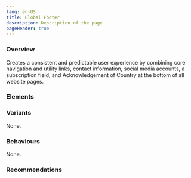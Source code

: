 ```yaml
---
lang: en-US
title: Global Footer
description: Description of the page
pageHeader: true
---
```


### Overview

Creates a consistent and predictable user experience by combining core navigation and utility links, contact information, social media accounts, a subscription field, and Acknowledgement of Country at the bottom of all website pages.

### Elements

<PreviewImage :image="$withBase('/images/map-sample.png')" :contents="[{ x: 2, y: 2.5, title: 'Title', text: 'Footer title' }, { x: 2, y: 11, title: 'Label', text: 'Footer label' }, { x: 2, y: 20, title: 'External link', text: 'Footer external link' }, { x: 65, y: 12, title: 'Body Copy', text: 'Footer body copy' }, { x: 40, y: 24, title: 'Icon', text: 'Footer Icon' }, { x: 65, y: 28, title: 'Primary Button', text: 'Footer primary button' }, { x: 20, y: 80, title: 'Acknowledgment of Country', text: 'Footer Acknowledgment of Country' },]">
<template #code>
<CodeGroup>
  <CodeGroupItem title="HTML">

```html
  <footer class="footer">
    <div class="top-footer bg-gray-800">
        <div class="container">
            <div class="row g-lg-5 main-row">
                <div class="col-md-6">
                    <div class="footer-menu">
                        <div class="row">
                            <div class="heading-extra-small-caps mb-3">Section Title</div>
                            <div class="col-lg-6">
                                <ul>
                                    <li><a href="#" class="link-icon link-secondary">People<span v-html="linkArrowRight"></span></a>
                                    </li>
                                    <li>
                                        <a href="#" class="link-icon link-secondary">Corporate governance<span v-html="linkArrowRight"></span></a>
                                    </li>
                                    <li>
                                        <a href="#" class="link-icon link-secondary">Access to information<span v-html="linkArrowRight"></span></a>
                                    </li>
                                    <li><a href="#" class="link-icon link-secondary">Work with us<span v-html="linkArrowRight"></span></a>
                                    </li>
                                    <li>
                                        <a href="#" class="d-flex align-items-center">Ministers<span class="ms-1" v-html="externalLink"></span></a>
                                    </li>
                                    <li>
                                        <a href="#" class="d-flex align-items-center">Public consultations<span class="ms-1" v-html="externalLink"></span></a>
                                    </li>
                                    <li>
                                        <a href="#" class="d-flex align-items-center">Portfolio agencies and boards<span class="ms-1" v-html="externalLink"></span></a>
                                    </li>
                                </ul>
                            </div>
                            <div class="d-none d-lg-block col-lg-6">
                                Test
                            </div>
                        </div>
                    </div>
                </div>
                <div class="col-md-6 col-lg-3">
                    <div class="heading-extra-small-caps mb-3">Contact Us</div>
                    <p>Department of Industry, Science, Energy & Resources</p>
                    <ul class="contact-us">
                        <li class="mb-3"><a href="#"><span class="icon" v-html="email"></span><span>General Enquiries</span></a>
                        </li>
                        <li class="mb-3">
                            <a href="tel:#"><span class="icon" v-html="phone"></span><span>+61 2 6213 6000</span></a></li>
                        <li class="mb-3">
                            <a href="#" class="d-flex">
                                <span class="icon" v-html="location"></span>
                                <div class="d-flex flex-column">
                                    <span>Industry House,</span>
                                    <span>10 Binara Street</span>
                                    <span>Canberra (in the CBD)</span>
                                </div>
                            </a>
                        </li>
                    </ul>
                    <span>Department of Industry</span>
                    <div>ABN: 74 599 609 295</div>
                </div>
                <div class="col-md-12 col-lg-3">
                    <div class="subscribe">
                        <div class="heading-extra-small-caps mb-3">Subscribe For Updates</div>
                        <p>Lorem ipsum dolor sit amet, consectetur adipiscing elit, sed do eiusmod tempor incididunt ut labore et dolore magna aliqua. Ut enim ad minim veniam, quis nostrud.</p>
                        <button class="btn btn-primary">Subscribe</button>
                    </div>
                    <div>
                        <div class="heading-extra-small-caps mb-3">Connect with us:</div>
                        <ul class="social-icons">
                            <li><a href="#"><span class="icon" v-html="twitter"></span></a></li>
                            <li><a href="#"><span class="icon" v-html="facebook"></span></a></li>
                            <li><a href="#"><span class="icon" v-html="instagram"></span></a></li>
                            <li><a href="#"><span class="icon" v-html="youtube"></span></a></li>
                        </ul>
                    </div>
                </div>
            </div>
        </div>
    </div>
    <div class="bottom-footer bg-gray-700">
        <div class="container">
            <div class="d-flex align-items-center justify-content-center flex-column flex-md-row">
                <div class="img-wrap mb-4 me-md-4">
                    <img src="../../../public/images/acknowledgement.png" alt="">
                </div>
                <div class="d-flex flex-column description">
                    <div class="heading-extra-small-caps mb-3">Acknowledgement of Country</div>
                    <p>Our department recognises the First Peoples of this nation and their ongoing connection to culture and country. We acknowledge First Nations Peoples as the Traditional Owners, Custodians and Lore Keepers of the world's oldest living culture and pay respects to their Elders past, present and emerging.</p>
                </div>
            </div>
        </div>
    </div>
</footer>
```

  </CodeGroupItem>

  <CodeGroupItem title="JS" active>

```js:no-line-numbers
```

  </CodeGroupItem>
</CodeGroup>
</template>
</PreviewImage>

### Variants
None.

### Behaviours
None.

### Recommendations

